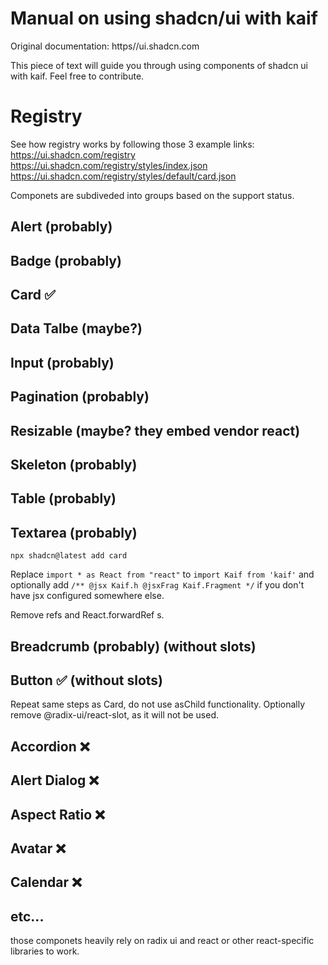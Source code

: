 # Manual on using shadcn/ui with kaif

Original documentation: https//ui.shadcn.com

This piece of text will guide you through using
components of shadcn ui with kaif.
Feel free to contribute.


# Registry

See how registry works by following those 3 example links:
https://ui.shadcn.com/registry
https://ui.shadcn.com/registry/styles/index.json
https://ui.shadcn.com/registry/styles/default/card.json


Componets are subdiveded into groups based on the
support status.


## Alert (probably)
## Badge (probably)
## Card ✅
## Data Talbe (maybe?)
## Input (probably)
## Pagination (probably)
## Resizable (maybe? they embed vendor react)
## Skeleton (probably)
## Table (probably)
## Textarea (probably)

```
npx shadcn@latest add card
```

Replace `import * as React from "react"`
to `import Kaif from 'kaif'`
and optionally add
`/** @jsx Kaif.h @jsxFrag Kaif.Fragment */`
if you don't have jsx configured somewhere else.

Remove refs and React.forwardRef s.

## Breadcrumb (probably) (without slots)
## Button ✅ (without slots)

Repeat same steps as Card, do not use asChild
functionality.
Optionally remove @radix-ui/react-slot,
as it will not be used.


## Accordion ❌
## Alert Dialog ❌
## Aspect Ratio ❌
## Avatar ❌
## Calendar ❌
## etc...

those componets heavily rely on radix ui and react
or other react-specific libraries to work.

